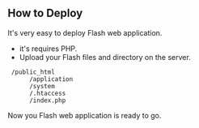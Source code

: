 ## How to Deploy

  It's very easy to deploy Flash web application.

  - it's requires PHP.
  - Upload your Flash files and directory on the server.

```
 /public_html
      /application
      /system
      /.htaccess
      /index.php
```

  Now you Flash web application is ready to go.
